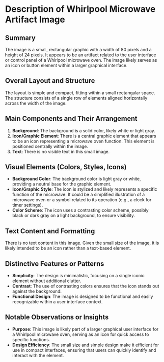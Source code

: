# Description of Whirlpool Microwave Artifact Image

## Summary
The image is a small, rectangular graphic with a width of 80 pixels and a height of 24 pixels. It appears to be an artifact related to the user interface or control panel of a Whirlpool microwave oven. The image likely serves as an icon or button element within a larger graphical interface.

## Overall Layout and Structure
The layout is simple and compact, fitting within a small rectangular space. The structure consists of a single row of elements aligned horizontally across the width of the image.

## Main Components and Their Arrangement
1. **Background**: The background is a solid color, likely white or light gray.
2. **Icon/Graphic Element**: There is a central graphic element that appears to be an icon representing a microwave oven function. This element is positioned centrally within the image.
3. **Text**: There is no visible text in this small image.

## Visual Elements (Colors, Styles, Icons)
- **Background Color**: The background color is light gray or white, providing a neutral base for the graphic element.
- **Icon/Graphic Style**: The icon is stylized and likely represents a specific function of the microwave. It could be a simplified illustration of a microwave oven or a symbol related to its operation (e.g., a clock for timer settings).
- **Color Scheme**: The icon uses a contrasting color scheme, possibly black or dark gray on a light background, to ensure visibility.

## Text Content and Formatting
There is no text content in this image. Given the small size of the image, it is likely intended to be an icon rather than a text-based element.

## Distinctive Features or Patterns
- **Simplicity**: The design is minimalistic, focusing on a single iconic element without additional clutter.
- **Contrast**: The use of contrasting colors ensures that the icon stands out against the background.
- **Functional Design**: The image is designed to be functional and easily recognizable within a user interface context.

## Notable Observations or Insights
- **Purpose**: This image is likely part of a larger graphical user interface for a Whirlpool microwave oven, serving as an icon for quick access to specific functions.
- **Design Efficiency**: The small size and simple design make it efficient for use in compact interfaces, ensuring that users can quickly identify and interact with the element.
